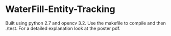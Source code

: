 # WaterFill-Entity-Tracking
Built using python 2.7 and opencv 3.2. Use the makefile to compile and then ./test.
For a detailed explanation look at the poster pdf.

